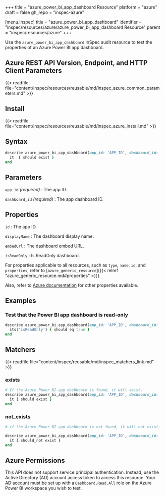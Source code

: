 +++
title = "azure_power_bi_app_dashboard Resource"
platform = "azure"
draft = false
gh_repo = "inspec-azure"

[menu.inspec]
title = "azure_power_bi_app_dashboard"
identifier = "inspec/resources/azure/azure_power_bi_app_dashboard Resource"
parent = "inspec/resources/azure"
+++

Use the `azure_power_bi_app_dashboard` InSpec audit resource to test the properties of an Azure Power BI app dashboard.

## Azure REST API Version, Endpoint, and HTTP Client Parameters

{{< readfile file="content/inspec/resources/reusable/md/inspec_azure_common_parameters.md" >}}

## Install

{{< readfile file="content/inspec/resources/reusable/md/inspec_azure_install.md" >}}

## Syntax

```ruby
describe azure_power_bi_app_dashboard(app_id: 'APP_ID', dashboard_id: 'DASHBOARD_ID') do
  it  { should exist }
end
```

## Parameters

`app_id` _(required)_
: The app ID.

`dashboard_id` _(required)_
: The app dashboard ID.

## Properties

`id`
: The app ID.

`displayName`
: The dashboard display name.

`embedUrl`
: The dashboard embed URL.

`isReadOnly`
: Is ReadOnly dashboard.

For properties applicable to all resources, such as `type`, `name`, `id`, and `properties`, refer to [`azure_generic_resource`]({{< relref "azure_generic_resource.md#properties" >}}).

Also, refer to [Azure documentation](https://docs.microsoft.com/en-us/rest/api/power-bi/apps/get-dashboard) for other properties available.

## Examples

### Test that the Power BI app dashboard is read-only

```ruby
describe azure_power_bi_app_dashboard(app_id: 'APP_ID', dashboard_id: 'DASHBOARD_ID')  do
  its('isReadOnly') { should eq true }
end
```

## Matchers

{{< readfile file="content/inspec/reusable/md/inspec_matchers_link.md" >}}

### exists

```ruby
# If the Azure Power BI app dashboard is found, it will exist.
describe azure_power_bi_app_dashboard(app_id: 'APP_ID', dashboard_id: 'DASHBOARD_ID')  do
  it { should exist }
end
```

### not_exists

```ruby
# if the Azure Power BI app dashboard is not found, it will not exist.

describe azure_power_bi_app_dashboard(app_id: 'APP_ID', dashboard_id: 'DASHBOARD_ID')  do
  it { should_not exist }
end
```

## Azure Permissions

This API does not support service principal authentication. Instead, use the Active Directory (AD) account access token to access this resource.
Your AD account must be set up with a `Dashboard.Read.All` role on the Azure Power BI workspace you wish to test.
